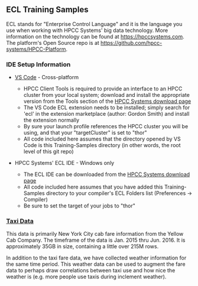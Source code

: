 ## ECL Training Samples

ECL stands for "Enterprise Control Language" and it is the language you use when
working with HPCC Systems' big data technology.  More information on the
technology can be found at https://hpccsystems.com.  The platform's Open Source
repo is at https://github.com/hpcc-systems/HPCC-Platform.

### IDE Setup Information

* [VS Code](https://code.visualstudio.com) - Cross-platform
	* HPCC Client Tools is required to provide an interface to an HPCC cluster from
your local system; download and install the appropriate version from the Tools
section of the [HPCC Systems download page](https://hpccsystems.com/download)
	* The VS Code ECL extension needs to be installed; simply search for 'ecl' in
the extension marketplace (author: Gordon Smith) and install the extension
normally
	* By sure your launch profile references the HPCC cluster you will be using, and
that your "targetCluster" is set to "thor"
	* All code included here assumes that the directory opened by VS Code is this
Training-Samples directory (in other words, the root level of this git repo)

* HPCC Systems' ECL IDE - Windows only
	* The ECL IDE can be downloaded from the [HPCC Systems download
page](https://hpccsystems.com/download)
	* All code included here assumes that you have added this Training-Samples
directory to your compiler's ECL Folders list (Preferences -> Compiler)
	* Be sure to set the target of your jobs to "thor"


### [Taxi Data](Taxi)

This data is primarily New York City cab fare information from the Yellow Cab
Company.  The timeframe of the data is Jan. 2015 thru Jun. 2016.  It is
approximately 35GB in size, containing a little over 215M rows.

In addition to the taxi fare data, we have collected weather information for the
same time period.  This weather data can be used to augment the fare data to
perhaps draw correlations between taxi use and how nice the weather is (e.g.
more people use taxis during inclement weather).